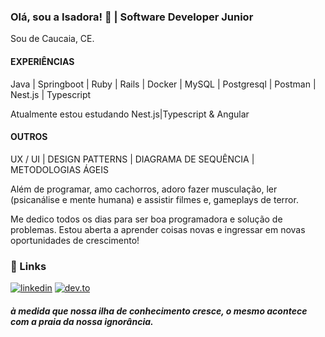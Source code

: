 
### Olá, sou a Isadora! 👋 | Software Developer Junior

Sou de Caucaia, CE.


#### EXPERIÊNCIAS
Java | Springboot | Ruby | Rails | 
Docker | MySQL | Postgresql | 
Postman | Nest.js | Typescript


Atualmente estou estudando Nest.js|Typescript & Angular

#### OUTROS
UX / UI | DESIGN PATTERNS | DIAGRAMA DE SEQUÊNCIA | METODOLOGIAS ÁGEIS

Além de programar, amo cachorros, adoro fazer musculação, ler (psicanálise e mente humana) e assistir filmes e, gameplays de terror. 

Me dedico todos os dias para ser boa programadora e solução de problemas. Estou aberta a aprender coisas novas e ingressar em novas oportunidades de crescimento! 

### 🔗 Links
[![linkedin](https://img.shields.io/badge/linkedin-0A66C2?style=for-the-badge&logo=linkedin&logoColor=white)](https://www.linkedin.com/in/srochaisadora)
[![dev.to](https://img.shields.io/badge/dev.to-0A0A0A?style=for-the-badge&logo=devdotto&logoColor=white)](https://dev.to/rochaisadora)

#### _à medida que nossa ilha de conhecimento cresce, o mesmo acontece com a praia da nossa ignorância._
